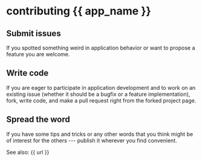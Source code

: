 # contributing {{ app_name }}


## Submit issues

If you spotted something weird in application behavior or want to propose a feature you are welcome.


## Write code

If you are eager to participate in application development and to work on an existing issue (whether it should
be a bugfix or a feature implementation), fork, write code, and make a pull request right from the forked project page.


## Spread the word

If you have some tips and tricks or any other words that you think might be of interest for the others --- publish it
wherever you find convenient.


See also: {{ url }}
